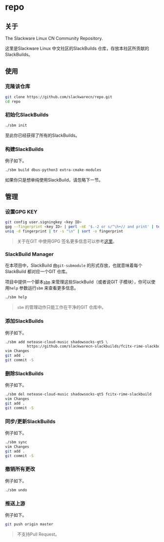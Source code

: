 # repo

## 关于

The Slackware Linux CN Community Repository.

这里是Slackware Linux 中文社区的SlackBuilds 仓库，存放本社区所贡献的SlackBuilds。

## 使用

### 克隆该仓库

```bash
git clone https://github.com/slackwarecn/repo.git
cd repo
```

### 初始化SlackBuilds

```bash
./sbm init
```

至此你已经获得了所有的SlackBuilds。

### 构建SlackBuilds

例子如下。

```bash
./sbm build dbus-python3 extra-cmake-modules
```

如果你只是想单纯使用SlackBuild，请忽略下一节。

## 管理

### 设置GPG KEY

```bash
git config user.signingkey <key ID>
gpg --fingerprint <key ID> | perl -nE '$.-2 or s/^\h+// and print' | tee -a fingerprint
uniq -d fingerprint | tr -s "\n" | sort -o fingerprint
```

> 关于在GIT 中使用GPG 签名更多信息可以参考[这里](http://arondight.me/2016/04/17/%E4%BD%BF%E7%94%A8GPG%E7%AD%BE%E5%90%8DGit%E6%8F%90%E4%BA%A4%E5%92%8C%E6%A0%87%E7%AD%BE/)。

### SlackBuild Manager

在本项目中，SlackBuild 由`git-submodule` 的形式存放，也就意味着每个SlackBuild 都对应一个GIT 仓库。

项目中提供一个脚本[`sbm`](sbm) 来管理这些SlackBuild（或者说GIT 子模块），你可以使用`help` 参数运行`sbm` 来查看更多信息。

```bash
./sbm help
```

> `sbm` 的管理动作只能工作在干净的GIT 仓库中。

### 添加SlackBuilds

例子如下。

```bash
./sbm add netease-cloud-music shadowsocks-qt5 \
          https://github.com/slackwarecn-slackbuilds/fcitx-rime-slackbuild
vim Changes
git add .
git commit -S

```

### 删除SlackBuilds

例子如下。

```bash
./sbm del netease-cloud-music shadowsocks-qt5 fcitx-rime-slackbuild
vim Changes
git add .
git commit -S
```

### 同步/更新SlackBuilds

例子如下。

```bash
./sbm sync
vim Changes
git add .
git commit -S
```

### 撤销所有更改

例子如下。

```bash
./sbm undo
```

### 推送上游

例子如下。

```bash
git push origin master
```

> 不支持Pull Request。

